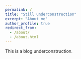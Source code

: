 ```yaml
---
permalink: /
title: "Still underconstruction"
excerpt: "About me"
author_profile: true
redirect_from: 
  - /about/
  - /about.html
---
```


This is a blog underconstruction.
